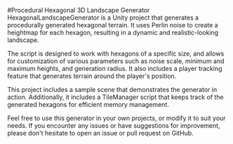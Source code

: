 #Procedural Hexagonal 3D Landscape Generator
HexagonalLandscapeGenerator is a Unity project that generates a procedurally generated hexagonal terrain. It uses Perlin noise to create a heightmap for each hexagon, resulting in a dynamic and realistic-looking landscape.

The script is designed to work with hexagons of a specific size, and allows for customization of various parameters such as noise scale, minimum and maximum heights, and generation radius. It also includes a player tracking feature that generates terrain around the player's position.

This project includes a sample scene that demonstrates the generator in action. Additionally, it includes a TileManager script that keeps track of the generated hexagons for efficient memory management.

Feel free to use this generator in your own projects, or modify it to suit your needs. If you encounter any issues or have suggestions for improvement, please don't hesitate to open an issue or pull request on GitHub.
